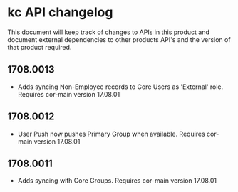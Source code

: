 # kc API changelog

This document will keep track of changes to APIs in this product
and document external dependencies to other products API's and the
version of that product required.

## 1708.0013

- Adds syncing Non-Employee records to Core Users as 'External' role. Requires cor-main version 17.08.01

## 1708.0012

- User Push now pushes Primary Group when available. Requires cor-main version 17.08.01

## 1708.0011

- Adds syncing with Core Groups. Requires cor-main version 17.08.01
